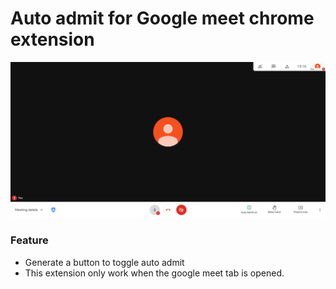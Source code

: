 # Auto admit for Google meet chrome extension
![](screenshot.png)
### Feature
- Generate a button to toggle auto admit
- This extension only work when the google meet tab is opened.

